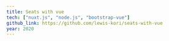 ```yaml
---
title: Seats with vue
tech: ["nuxt.js", "node.js", "bootstrap-vue"]
github_link: https://github.com/lewis-kori/seats-with-vue
year: 2020
---
```

